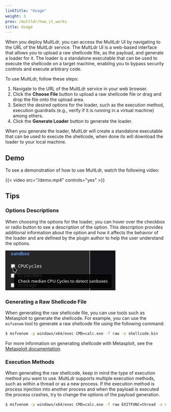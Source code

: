 ```yaml
---
linkTitle: "Usage"
weight: 3
prev: /multldr/how_it_works
title: Usage
---
```


When you deploy MultLdr, you can access the MultLdr UI by navigating to the URL of the MultLdr service. The MultLdr UI is a web-based interface that allows you to upload a raw shellcode file, as the payload, and generate a loader for it. The loader is a standalone executable that can be used to execute the shellcode on a target machine, enabling you to bypass security controls and execute arbitrary code.

To use MultLdr, follow these steps:

1. Navigate to the URL of the MultLdr service in your web browser.
2. Click the **Choose File** button to upload a raw shellcode file or drag and drop the file onto the upload area.
3. Select the desired options for the loader, such as the execution method, execution guardrails (e.g., verify if it is running in a virtual machine) among others.
4. Click the **Generate Loader** button to generate the loader.

When you generate the loader, MultLdr will create a standalone executable that can be used to execute the shellcode, when done its will download the loader to your local machine.

## Demo

To see a demonstration of how to use MultLdr, watch the following video:

{{< video src="/demo.mp4" controls="yes" >}}

## Tips

### Options Descriptions

When choosing the options for the loader, you can hover over the checkbox or radio button to see a description of the option. This description provides additional information about the option and how it affects the behavior of the loader and are defined by the plugin author to help the user understand the options.

![Options Description](options-description.png)

### Generating a Raw Shellcode File

When generating the raw shellcode file, you can use tools such as Metasploit to generate the shellcode. For example, you can use the `msfvenom` tool to generate a raw shellcode file using the following command:

```bash
$ msfvenom -p windows/x64/exec CMD=calc.exe -f raw -o shellcode.bin
```

For more information on generating shellcode with Metasploit, see the [Metasploit documentation](https://docs.metasploit.com/docs/using-metasploit/basics/how-to-use-msfvenom.html#how-to-generate-a-payload).

### Execution Methods

When generating the raw shellcode, keep in mind the type of execution method you want to use. MultLdr supports multiple execution methods, such as within a thread or as a new process. If the execution method is process injection into another process and when the payload is executed the process crashes, try to change the options of the payload generation.

```bash
$ msfvenom -p windows/x64/exec CMD=calc.exe -f raw EXITFUNC=thread -o shellcode.bin
```